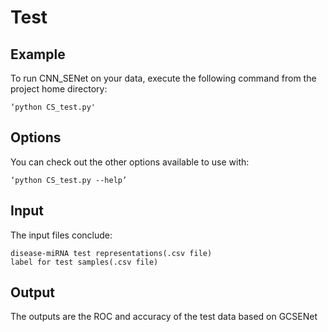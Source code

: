 ﻿# Test

## Example
To run CNN_SENet on your data, execute the following command from the project home directory:

	‘python CS_test.py'

## Options
You can check out the other options available to use with:

	‘python CS_test.py --help’

## Input
The input files conclude:

	disease-miRNA test representations(.csv file)
	label for test samples(.csv file)

## Output

The outputs are the ROC and accuracy of the test data based on GCSENet






